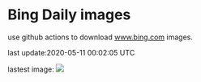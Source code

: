 # Bing Daily images

use github actions to download www.bing.com images.

last update:2020-05-11 00:02:05 UTC

lastest image:
![](images/images/ZebraMom.jpg)